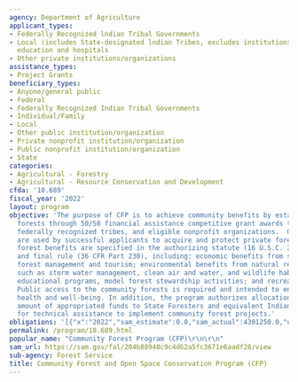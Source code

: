 ```yaml
---
agency: Department of Agriculture
applicant_types:
- Federally Recognized lndian Tribal Governments
- Local (includes State-designated lndian Tribes, excludes institutions of higher
  education and hospitals
- Other private institutions/organizations
assistance_types:
- Project Grants
beneficiary_types:
- Anyone/general public
- Federal
- Federally Recognized Indian Tribal Governments
- Individual/Family
- Local
- Other public institution/organization
- Private nonprofit institution/organization
- Public nonprofit institution/organization
- State
categories:
- Agricultural - Forestry
- Agricultural - Resource Conservation and Development
cfda: '10.689'
fiscal_year: '2022'
layout: program
objective: 'The purpose of CFP is to achieve community benefits by establishing community
  forests through 50/50 financial assistance competitive grant awards to local governments,
  federally recognized tribes, and eligible nonprofit organizations.  Grant funds
  are used by successful applicants to acquire and protect private forestlands. Community
  forest benefits are specified in the authorizing statute (16 U.S.C. 2103(d) & 2109(e))
  and final rule (36 CFR Part 230), including: economic benefits from sustainable
  forest management and tourism; environmental benefits from natural resource conservation
  such as storm water management, clean air and water, and wildlife habitat; forest-based
  educational programs, model forest stewardship activities; and recreational opportunities.
  Public access to the community forests is required and intended to enhance public
  health and well-being. In addition, the program authorizes allocation of a limited
  amount of appropriated funds to State Foresters and equivalent Indian tribe officials
  for technical assistance to implement community forest projects.'
obligations: '[{"x":"2022","sam_estimate":0.0,"sam_actual":4301250.0,"usa_spending_actual":4137081.24},{"x":"2023","sam_estimate":4000000.0,"sam_actual":0.0,"usa_spending_actual":2391000.0},{"x":"2024","sam_estimate":0.0,"sam_actual":0.0,"usa_spending_actual":0.0}]'
permalink: /program/10.689.html
popular_name: "Community Forest Program (CFP)\r\n\r\n"
sam_url: https://sam.gov/fal/204b88948c9c4d62a5fc3671e6aadf28/view
sub-agency: Forest Service
title: Community Forest and Open Space Conservation Program (CFP)
---
```

